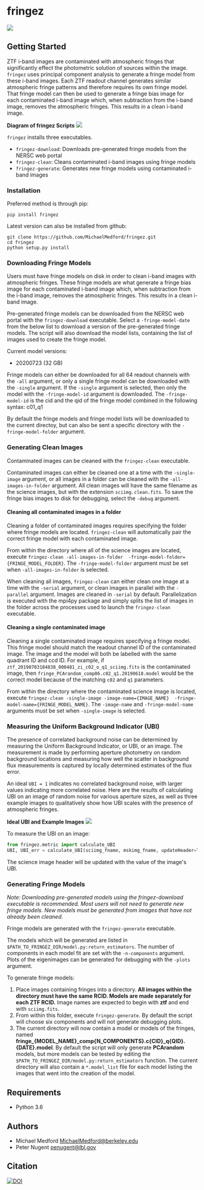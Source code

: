 # fringez

![](https://github.com/MichaelMedford/fringez/raw/master/figures/fringez_logo.png)

## Getting Started

ZTF i-band images are contaminated with atmospheric fringes that significantly 
effect the photometric solution of sources within the image. ```fringez``` uses 
principal component analysis to generate a fringe model from these i-band 
images. Each ZTF readout channel generates similar atmospheric fringe patterns 
and therefore requires its own fringe model. That fringe model can then be 
used to generate a fringe bias image for each contaminated i-band image which, 
when subtraction from the i-band image, removes the atmospheric fringes. 
This results in a clean i-band image.  

**Diagram of fringez Scripts**
![](https://github.com/MichaelMedford/fringez/raw/master/figures/fringez_diagram.jpeg)

```fringez``` installs three executables.

- ```fringez-download```: Downloads pre-generated fringe models from the NERSC 
web portal
- ```fringez-clean```: Cleans contaminated i-band images using fringe models
- ```fringez-generate```: Generates new fringe models using contaminated i-band 
images

### Installation

Preferred method is through pip:

```
pip install fringez
```

Latest version can also be installed from github:
```
git clone https://github.com/MichaelMedford/fringez.git
cd fringez
python setup.py install
```

### Downloading Fringe Models
Users must have fringe models on disk in order to clean i-band images with 
atmospheric fringes. These fringe models are what generate a fringe bias 
image for each contaminated i-band image which, when subtraction from the 
i-band image, removes the atmospheric fringes. This results in a clean i-band 
image.  

Pre-generated fringe models can be downloaded from the NERSC web portal 
with the ```fringez-download``` executable. Select a ```-fringe-model-date``` 
from the below list to download a version of the pre-generated fringe models. 
The script will also download the model lists, containing the list of images 
used to create the fringe model. 

Current model versions:
* 20200723 (32 GB)

Fringe models can either be downloaded for all 64 readout channels with the 
```-all``` argument, or only a single fringe model can be downloaded with 
the ```-single``` argument. If the ```-single``` argument is selected, then 
only the model with the ```-fringe-model-id``` argument is downloaded. The 
```-fringe-model-id``` is the cid and the qid of the fringe model combined 
in the following syntax: c01_q1

By default the fringe models and fringe model lists will be downloaded to the 
current directoy, but can also be sent a specific directory with the 
```-fringe-model-folder``` argument.

### Generating Clean Images
Contaminated images can be cleaned with the ```fringez-clean``` executable.

Contaminated images can either be cleaned one at a time with the 
```-single-image``` argument, or all images in a folder can be cleaned with the 
```-all-images-in-folder``` argument. All clean images will have the same 
filename as the science images, but with the extension ```sciimg.clean.fits```. 
To save the fringe bias images to disk for debugging, select the ```-debug``` 
argument.

#### Cleaning all contaminated images in a folder

Cleaning a folder of contaminated images requires specifying the folder where 
fringe models are located. ```fringez-clean``` will automatically pair the 
correct fringe model with each contaminated image.

From within the directory where all of the science images are located, 
execute ```fringez-clean -all-images-in-folder 
-fringe-model-folder={FRINGE_MODEL_FOLDER}```. The ```-fringe-model-folder``` 
argument must be set when ```-all-images-in-folder``` is selected.

When cleaning all images, ```fringez-clean``` can either clean one image at a 
time with the ```-serial``` argument, or clean images in parallel with the 
```-parallel``` argument. Images are cleaned in ```-serial``` by default. 
Parallelization is executed with the mpi4py package and simply splits the list 
of images in the folder across the processes used to launch the 
```fringez-clean``` executable.

#### Cleaning a single contaminated image

Cleaning a single contaminated image requires specifying a fringe model. This 
fringe model should match the readout channel ID of the contaminated image. 
The image and the model will both be labelled with the same quadrant ID and 
ccd ID. For example, if ```ztf_20190703184838_000481_zi_c02_o_q1_sciimg.fits```
is the contaminated image, then 
```fringe_PCArandom_comp06.c02_q1.20190618.model``` would be the correct model 
because of the matching ``c02`` and ```q1``` parameters. 

From within the directory where the contaminated science image is located, 
execute ```fringez-clean -single-image -image-name={IMAGE_NAME} 
-fringe-model-name={FRINGE_MODEL_NAME}```. The ```-image-name``` and 
```-fringe-model-name``` arguments must be set when ```-single-image``` is 
selected.  

### Measuring the Uniform Background Indicator (UBI)
The presence of correlated background noise can be determined by measuring 
the Uniform Background Indicator, or UBI, or an image. The measurement is made 
by performing aperture photometry on random background locations and measuring 
how well the scatter in background flux measurements is captured by locally 
determined estimates of the flux error. 

An ideal `UBI = 1` indicates no correlated background noise, with larger values 
indicating more correlated noise. Here are the results of calculating UBI on 
an image of random noise for various aperture sizes, as well as three example 
images to qualitatively show how UBI scales with the presence of 
atmospheric fringes.

**Ideal UBI and Example Images**
![](https://github.com/MichaelMedford/fringez/raw/master/figures/UBI_apertures_and_examples.png)

To measure the UBI on an image:

```python
from fringez.metric import calculate_UBI
UBI, UBI_err = calculate_UBI(sciimg_fname, mskimg_fname, updateHeader=True)
```

The science image header will be updated with the value of the image's UBI.

### Generating Fringe Models
*Note: Downloading pre-generated models using the fringez-download executable 
is recommended. Most users will not need to generate new fringe models. New 
models must be generated from images that have not already been cleaned.*

Fringe models are generated with the ```fringez-generate``` executable.

The models which will be generated are listed in 
```$PATH_TO_FRINGEZ_DIR/model.py:return_estimators```. 
The number of components in each model fit are set with the 
```-n-components``` argument. Plots of the eigenimages can be generated for 
debugging with the ```-plots``` argument.
 
To generate fringe models:

1) Place images containing fringes into a directory. **All images within the 
directory must have the same RCID. Models are made separately for each ZTF 
RCID.** Image names are expected to begin with **ztf** and end with 
```sciimg.fits```. 
2) From within this folder, execute ```fringez-generate```. By default the 
script will choose six components and will not generate debugging plots. 
3) The current directory will now contain a model or models of the fringes, 
named **fringe\_{MODEL_NAME}\_comp{N_COMPONENTS}.c{CID}\_q{QID}.{DATE}.model**. 
By default the script will only generate **PCArandom** models, but more models 
can be tested by editing the 
```$PATH_TO_FRINGEZ_DIR/model.py:return_estimators``` function. The current 
directory will also contain a ```*.model_list``` file for each model listing 
the images that went into the creation of the model.

## Requirements
* Python 3.6

## Authors

* Michael Medford <MichaelMedford@berkeley.edu>
* Peter Nugent <penugent@lbl.gov>

## Citation
[![DOI](https://zenodo.org/badge/DOI/10.5281/zenodo.4247698.svg)](https://doi.org/10.5281/zenodo.4247698)